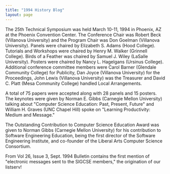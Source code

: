 ```yaml
---
title: "1994 History Blog"
layout: page
---
```


The 25th Technical Symposium was held March 10-11, 1994 in Phoenix, AZ
at the Phoenix Convention Center. The Conference Chair was Robert Beck
(Villanova University) and the Program Chair was Don Goelman (Villanova
University). Panels were chaired by Elizabeth S. Adams (Hood College).
Tutorials and Workshops were chaired by Henry M. Walker (Grinnell
College). Birds of a Feather was chaired by Samuel J. Wiley (LaSalle
University). Posters were chaired by Nancy L. Hagelgans (Ursinus
College). Additional conference committee members were Carol Barner
(Glendale Community College) for Publicity, Dan Joyce (Villanova
University) for the Proceedings, John Lewis (Villanova University) was
the Treasurer and David C. Platt (Mesa Community College) handled Local
Arrangements.

A total of 75 papers were accepted along with 28 panels and 15 posters.
The keynotes were given by Norman E. Gibbs (Carnegie Mellon University)
talking about "Computer Science Education: Past, Present, Future" and
William H. Graves (UNC Chapel Hill) spoke on "Learning Productivity:
Medium and Message."

The Outstanding Contribution to Computer Science Education Award was
given to Norman Gibbs (Carnegie Mellon University) for his contribution
to Software Engineering Education, being the first director of the
Software Engineering Institute, and co-founder of the Liberal Arts
Computer Science Consortium.

From Vol 26, Issue 3, Sept. 1994 Bulletin contains the first mention of
"electronic messages sent to the SIGCSE members," the origination of our
listserv!